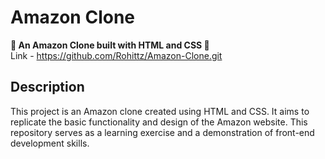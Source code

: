 # Amazon Clone
<strong>🚀 An Amazon Clone built with HTML and CSS 🚀</strong>
<br>
Link - https://github.com/Rohittz/Amazon-Clone.git
## Description

This project is an Amazon clone created using HTML and CSS. It aims to replicate the basic functionality and design of the Amazon website. This repository serves as a learning exercise and a demonstration of front-end development skills.
